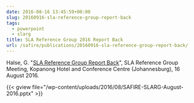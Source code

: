 ```yaml
--- 
date: 2016-08-16 13:45:59+00:00
slug: 20160916-sla-reference-group-report-back
tags: 
  - powerpoint
  - slarg
title: SLA Reference Group 2016 Report Back
url: /safire/publications/20160916-sla-reference-group-report-back/
---
```


Halse, G. "[SLA Reference Group Report Back](/wp-content/uploads/2016/08/SAFIRE-SLARG-August-2016.pptx)", SLA Reference Group Meeting, Kopanong Hotel and Conference Centre (Johannesburg), 16 August 2016.
<!--more-->
{{< gview file="/wp-content/uploads/2016/08/SAFIRE-SLARG-August-2016.pptx" >}}
